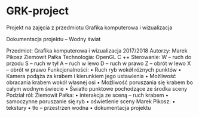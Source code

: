 # GRK-project
Projekt na zajęcia z przedmiotu Grafika komputerowa i wizualizacja

Dokumentacja projektu – Wodny świat

 Przedmiot: Grafika komputerowa i wizualizacja 2017/2018
 Autorzy: Marek Pikosz
 Ziemowit Pałka
Technologia: OpenGL
 C ++
Sterowanie: W – ruch do przodu
 S – ruch w tył
 A – ruch w lewo
 D – ruch w prawo
 Z – obrót w lewo
 X – obrót w prawo
Funkcjonalności:
• Ruch ryb wokół różnych punktów
• Kamera podąża za krabem i kierunkiem jego ustawienia
• Możliwość obracania krabem wokół własnej osi
• Możliwość poruszania się krabem bo całym wodnym świecie
• Światło punktowe pochodzące ze środka sceny
Podział ról:
Ziemowit Pałka:
• interakcja ze sceną – ruch krabem
• samoczynne poruszanie się ryb
• oświetlenie sceny
Marek Pikosz:
• tekstury
• tło – przestrzeń wodna
• dokumentacja projektu
